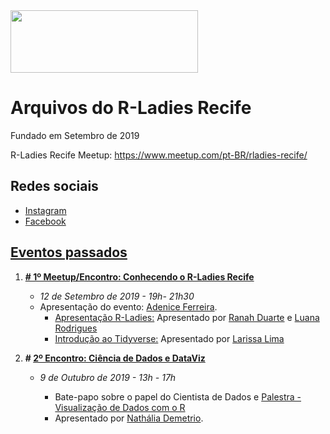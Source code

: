 <img src="https://github.com/rladies/starter-kit/blob/master/logo/R-LadiesGlobal_RBG_online_LogoWithText_Horizontal.png" data-canonical-src="https://github.com/rladies/starter-kit/blob/master/logo/R-LadiesGlobal_RBG_online_LogoWithText_Horizontal.png" width="300" height="100" />

# Arquivos do R-Ladies Recife
Fundado em Setembro de 2019

R-Ladies Recife Meetup: https://www.meetup.com/pt-BR/rladies-recife/

## Redes sociais
- [Instagram](http://instagram.com/rladiesrecife)
- [Facebook](http://facebook.com/rladiesrecife)

## [Eventos passados](https://www.meetup.com/pt-BR/rladies-recife/)
 1. **[# 1º Meetup/Encontro: Conhecendo o R-Ladies Recife](https://www.meetup.com/pt-BR/rladies-recife/events/264557328/)**
      - *12 de Setembro de 2019 - 19h- 21h30*
      - Apresentação do evento: [Adenice Ferreira](linkedin.com/in/adenice-ferreira-15a97616b). 
          * [Apresentação R-Ladies:]() Apresentado por [Ranah Duarte](linkedin.com/in/ranahduarte) e [Luana Rodrigues](linkedin.com/in/luanavsr)
          * [Introdução ao Tidyverse:](https://github.com/Larissa1292/R-Ladies_Recife) Apresentado por [Larissa Lima](linkedin.com/in/larissadossantoslima)
            
 2. **# [2º Encontro: Ciência de Dados e DataViz](https://www.instagram.com/p/B3azbbfg7l-/)**
      - *9 de Outubro de 2019 - 13h - 17h*
      
         * Bate-papo sobre o papel do Cientista de Dados e [Palestra - Visualização de Dados com o R](https://beatrizmilz.github.io/aMostra-IME-2019-DataVis/)   
          - Apresentado por [Nathália Demetrio](https://github.com/natydemi).
